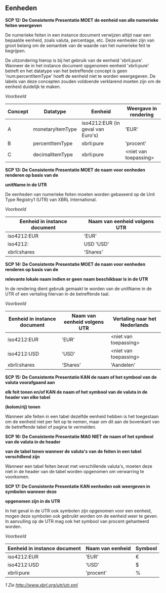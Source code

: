 ## Eenheden

**SCP 12: De Consistente Presentatie MOET de eenheid van alle numerieke feiten weergeven**

De numerieke feiten in een instance document verwijzen altijd naar een bepaalde eenheid, zoals valuta, percentage, etc. Deze eenheden zijn van groot belang om de semantiek van de waarde van het numerieke feit te begrijpen.

De uitzondering hierop is bij het gebruik van de eenheid 'xbrli:pure'. Wanneer de in het instance document opgenomen eenheid 'xbrli:pure' betreft en het datatype van het betreffende concept is geen 'num:percentItemType' hoeft de eenheid niet te worden weergegeven. De labels van deze concepten zouden voldoende verklarend moeten zijn om de eenheid duidelijk te maken.

_Voorbeeld_

| **Concept** | **Datatype** | **Eenheid** | **Weergave in rendering** |
| --- | --- | --- | --- |
| A | monetaryItemType | iso4212:EUR (in geval van Euro's) | 'EUR' |
| B | percentItemType | xbrli:pure | 'procent' |
| C | decimalItemType | xbrli:pure | &lt;niet van toepassing&gt; |

**SCP 13: De Consistente Presentatie MOET de naam voor eenheden renderen op basis van de**

**unitName in de UTR**

De eenheden van numerieke feiten moeten worden gebaseerd op de Unit Type Registry1 (UTR) van XBRL International.

_Voorbeeld_

| **Eenheid in instance document** | **Naam van eenheid volgens UTR** |
| --- | --- |
| iso4212:EUR | 'EUR' |
| iso4212: | USD 'USD' |
| xbrli:shares | 'Shares' |

**SCP 14: De Consistente Presentatie MOET de naam voor eenheden renderen op basis van de**

**relevante lokale naam indien er geen naam beschikbaar is in de UTR**

In de rendering dient gebruik gemaakt te worden van de unitName in de UTR of een vertaling hiervan in de betreffende taal.

_Voorbeeld_

| **Eenheid in instance document** | **Naam van eenheid volgens UTR** | **Vertaling naar het Nederlands**
| --- | --- | --- |
| iso4212:EUR | 'EUR' | &lt;niet van toepassing&gt; |
| iso4212:USD | 'USD' | &lt;niet van toepassing&gt; |
| xbrli:shares | 'Shares' | 'Aandelen' |

**SCP 15: De Consistente Presentatie KAN de naam of het symbool van de valuta voorafgaand aan**

**elk feit tonen en/of KAN de naam of het symbool van de valuta in de header van elke tabel**

**(kolom/rij) tonen**

Wanneer alle feiten in een tabel dezelfde eenheid hebben is het toegestaan om de eenheid niet per feit op te nemen, maar om dit aan de bovenkant van de betreffende tabel of pagina te vermelden.

**SCP 16: De Consistente Presentatie MAG NIET de naam of het symbool van de valuta in de header**

**van de tabel tonen wanneer de valuta's van de feiten in een tabel verschillend zijn**

Wanneer een tabel feiten bevat met verschillende valuta's, moeten deze niet in de header van de tabel worden opgenomen om verwarring te voorkomen.

**SCP 17: De Consistente Presentatie KAN eenheden ook weergeven in symbolen wanneer deze**

**opgenomen zijn in de UTR**

In het geval in de UTR ook symbolen zijn opgenomen voor een eenheid, mogen deze symbolen ook gebruikt worden om de eenheid weer te geven. In aanvulling op de UTR mag ook het symbool van procent gehanteerd worden.

_Voorbeeld_

| **Eenheid in instance document** | **Naam van eenheid** | **Symbool** |
| --- | --- | --- |
| iso4212:EUR | 'EUR' | € |
| iso4212:USD | 'USD' | $ |
| xbrli:pure | 'procent' | % |

_1 Zie_ _http://www.xbrl.org/utr/utr.xml_
